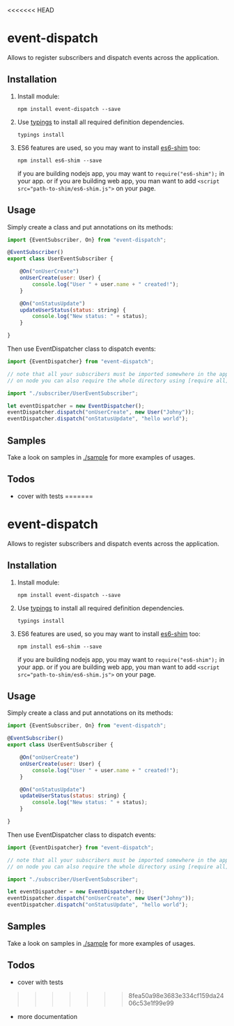 <<<<<<< HEAD
# event-dispatch

Allows to register subscribers and dispatch events across the application.

## Installation

1. Install module:

    `npm install event-dispatch --save`

2. Use [typings](https://github.com/typings/typings) to install all required definition dependencies.

    `typings install`

3. ES6 features are used, so you may want to install [es6-shim](https://github.com/paulmillr/es6-shim) too:

    `npm install es6-shim --save`

    if you are building nodejs app, you may want to `require("es6-shim");` in your app.
    or if you are building web app, you man want to add `<script src="path-to-shim/es6-shim.js">` on your page.

## Usage

Simply create a class and put annotations on its methods:

```javascript
import {EventSubscriber, On} from "event-dispatch";

@EventSubscriber()
export class UserEventSubscriber {

    @On("onUserCreate")
    onUserCreate(user: User) {
        console.log("User " + user.name + " created!");
    }

    @On("onStatusUpdate")
    updateUserStatus(status: string) {
        console.log("New status: " + status);
    }

}
```
Then use EventDispatcher class to dispatch events:

```javascript
import {EventDispatcher} from "event-dispatch";

// note that all your subscribers must be imported somewhere in the app, so they are getting registered
// on node you can also require the whole directory using [require all](https://www.npmjs.com/package/require-all) package

import "./subscriber/UserEventSubscriber";

let eventDispatcher = new EventDispatcher();
eventDispatcher.dispatch("onUserCreate", new User("Johny"));
eventDispatcher.dispatch("onStatusUpdate", "hello world");
```

## Samples

Take a look on samples in [./sample](https://github.com/pleerock/event-dispatch/tree/master/sample) for more
examples of usages.

## Todos

* cover with tests
=======
# event-dispatch

Allows to register subscribers and dispatch events across the application.

## Installation

1. Install module:

    `npm install event-dispatch --save`

2. Use [typings](https://github.com/typings/typings) to install all required definition dependencies.

    `typings install`

3. ES6 features are used, so you may want to install [es6-shim](https://github.com/paulmillr/es6-shim) too:

    `npm install es6-shim --save`

    if you are building nodejs app, you may want to `require("es6-shim");` in your app.
    or if you are building web app, you man want to add `<script src="path-to-shim/es6-shim.js">` on your page.

## Usage

Simply create a class and put annotations on its methods:

```javascript
import {EventSubscriber, On} from "event-dispatch";

@EventSubscriber()
export class UserEventSubscriber {

    @On("onUserCreate")
    onUserCreate(user: User) {
        console.log("User " + user.name + " created!");
    }

    @On("onStatusUpdate")
    updateUserStatus(status: string) {
        console.log("New status: " + status);
    }

}
```
Then use EventDispatcher class to dispatch events:

```javascript
import {EventDispatcher} from "event-dispatch";

// note that all your subscribers must be imported somewhere in the app, so they are getting registered
// on node you can also require the whole directory using [require all](https://www.npmjs.com/package/require-all) package

import "./subscriber/UserEventSubscriber";

let eventDispatcher = new EventDispatcher();
eventDispatcher.dispatch("onUserCreate", new User("Johny"));
eventDispatcher.dispatch("onStatusUpdate", "hello world");
```

## Samples

Take a look on samples in [./sample](https://github.com/pleerock/event-dispatch/tree/master/sample) for more
examples of usages.

## Todos

* cover with tests
>>>>>>> 8fea50a98e3683e334cf159da2406c53e1f99e99
* more documentation